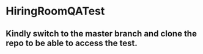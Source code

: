 # HiringRoomQATest

## Kindly switch to the master branch and clone the repo to be able to access the test.
